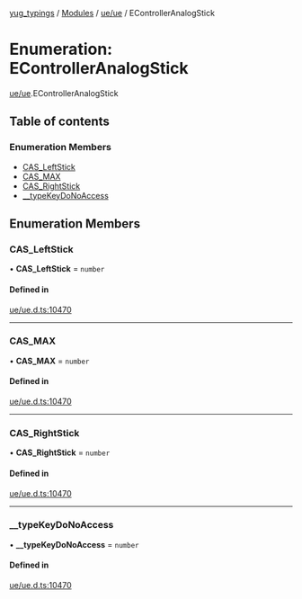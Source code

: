 [yug_typings](../README.md) / [Modules](../modules.md) / [ue/ue](../modules/ue_ue.md) / EControllerAnalogStick

# Enumeration: EControllerAnalogStick

[ue/ue](../modules/ue_ue.md).EControllerAnalogStick

## Table of contents

### Enumeration Members

- [CAS\_LeftStick](ue_ue.EControllerAnalogStick.md#cas_leftstick)
- [CAS\_MAX](ue_ue.EControllerAnalogStick.md#cas_max)
- [CAS\_RightStick](ue_ue.EControllerAnalogStick.md#cas_rightstick)
- [\_\_typeKeyDoNoAccess](ue_ue.EControllerAnalogStick.md#__typekeydonoaccess)

## Enumeration Members

### CAS\_LeftStick

• **CAS\_LeftStick** = `number`

#### Defined in

[ue/ue.d.ts:10470](https://github.com/YugMetaverse/yug_typings/blob/25cad34/ue/ue.d.ts#L10470)

___

### CAS\_MAX

• **CAS\_MAX** = `number`

#### Defined in

[ue/ue.d.ts:10470](https://github.com/YugMetaverse/yug_typings/blob/25cad34/ue/ue.d.ts#L10470)

___

### CAS\_RightStick

• **CAS\_RightStick** = `number`

#### Defined in

[ue/ue.d.ts:10470](https://github.com/YugMetaverse/yug_typings/blob/25cad34/ue/ue.d.ts#L10470)

___

### \_\_typeKeyDoNoAccess

• **\_\_typeKeyDoNoAccess** = `number`

#### Defined in

[ue/ue.d.ts:10470](https://github.com/YugMetaverse/yug_typings/blob/25cad34/ue/ue.d.ts#L10470)
